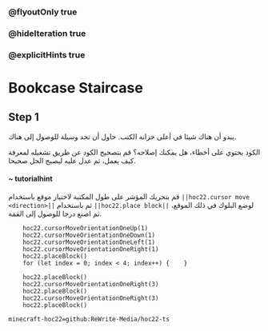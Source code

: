 ### @flyoutOnly true
### @hideIteration true
### @explicitHints true


# Bookcase Staircase

## Step 1
يبدو أن هناك شيئا في أعلى خزانة الكتب. حاول أن تجد وسيلة للوصول إلى هناك.

الكود يحتوي على أخطاء، هل يمكنك إصلاحه؟ قم بتصحيح الكود عن طريق تشغيله لمعرفة كيف يعمل، ثم عدل عليه ليصبح الحل صحيحا.

#### ~ tutorialhint 
قم بتحريك المؤشر على طول المكتبة لاختيار موقع باستخدام ``||hoc22.cursor move <direction>||`` ثم باستخدام ``||hoc22.place block||`` لوضع البلوك في ذلك الموقع، ثم اصنع درجا للوصول إلى القمة.

```ghost
    hoc22.cursorMoveOrientationOneUp(1)
    hoc22.cursorMoveOrientationOneDown(1)
    hoc22.cursorMoveOrientationOneLeft(1)
    hoc22.cursorMoveOrientationOneRight(1)
    hoc22.placeBlock()
    for (let index = 0; index < 4; index++) {    }

```
```template
    hoc22.placeBlock()        
    hoc22.cursorMoveOrientationOneRight(3)
    hoc22.placeBlock()
    hoc22.cursorMoveOrientationOneRight(3)
    hoc22.placeBlock()
```

```package
minecraft-hoc22=github:ReWrite-Media/hoc22-ts
```